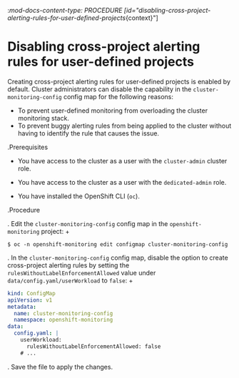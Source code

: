 :_mod-docs-content-type: PROCEDURE
[id="disabling-cross-project-alerting-rules-for-user-defined-projects_{context}"]
# Disabling cross-project alerting rules for user-defined projects

Creating cross-project alerting rules for user-defined projects is enabled by default. Cluster administrators can disable the capability in the `cluster-monitoring-config` config map for the following reasons:

* To prevent user-defined monitoring from overloading the cluster monitoring stack. 
* To prevent buggy alerting rules from being applied to the cluster without having to identify the rule that causes the issue.

.Prerequisites

* You have access to the cluster as a user with the `cluster-admin` cluster role.

* You have access to the cluster as a user with the `dedicated-admin` role.

* You have installed the OpenShift CLI (`oc`).

.Procedure

. Edit the `cluster-monitoring-config` config map in the `openshift-monitoring` project:
+

```terminal
$ oc -n openshift-monitoring edit configmap cluster-monitoring-config

```

. In the `cluster-monitoring-config` config map, disable the option to create cross-project alerting rules by setting the `rulesWithoutLabelEnforcementAllowed` value under `data/config.yaml/userWorkload` to `false`:
+

```yaml
kind: ConfigMap
apiVersion: v1
metadata:
  name: cluster-monitoring-config
  namespace: openshift-monitoring
data:
  config.yaml: |
    userWorkload:
      rulesWithoutLabelEnforcementAllowed: false
    # ...

```

. Save the file to apply the changes.
